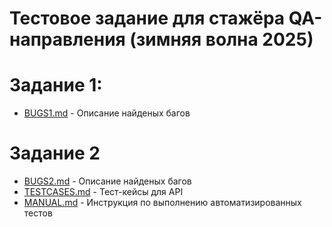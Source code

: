 # Тестовое задание для стажёра QA-направления (зимняя волна 2025)

# Задание 1:
* [BUGS1.md](https://github.com/danielka777/QA-trainee-assignment-winter-2025/blob/main/BUGS1.md) - Описание найденых багов 

# Задание 2
* [BUGS2.md](https://github.com/danielka777/QA-trainee-assignment-winter-2025/blob/main/BUGS2.md) - Описание найденых багов
* [TESTCASES.md](https://github.com/danielka777/QA-trainee-assignment-winter-2025/blob/main/TESTCASES.md) - Тест-кейсы для API
* [MANUAL.md](https://github.com/danielka777/QA-trainee-assignment-winter-2025/blob/main/MANUAL.md) - Инструкция по выполнению автоматизированных тестов
